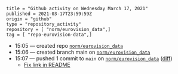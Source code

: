 ```
title = "Github activity on Wednesday March 17, 2021"
published = 2021-03-17T23:59:59Z
origin = "github"
type = "repository_activity"
repository = [ "norm/eurovision_data",]
tag = [ "repo-eurovision-data",]
```

* 15:05 — created repo [`norm/eurovision_data`](https://github.com/norm/eurovision_data)
* 15:06 — created branch main on [`norm/eurovision_data`](https://github.com/norm/eurovision_data)
* 15:07 — pushed 1 commit to `main` on [`norm/eurovision_data`](https://github.com/norm/eurovision_data) ([diff](https://github.com/norm/eurovision_data/compare/56f5bf7ad44f1d686444bd44bd4376eba2892799..a6a0e4b44cbfc7b11f63172025e6f6c86adcee0d))
  * [Fix link in README](https://github.com/norm/eurovision_data/commit/a6a0e4b44cbfc7b11f63172025e6f6c86adcee0d)

